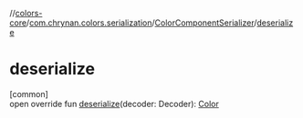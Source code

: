 //[colors-core](../../../index.md)/[com.chrynan.colors.serialization](../index.md)/[ColorComponentSerializer](index.md)/[deserialize](deserialize.md)

# deserialize

[common]\
open override fun [deserialize](deserialize.md)(decoder: Decoder): [Color](../../com.chrynan.colors/-color/index.md)
